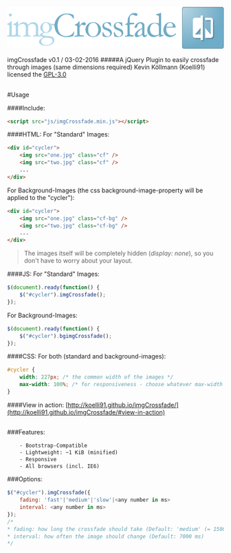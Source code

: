 ![ScreenShot](https://github.com/Koelli91/imgCrossfade/raw/master/tests/banner.png)

imgCrossfade v0.1 / 03-02-2016
#####A jQuery Plugin to easily crossfade through images (same dimensions required)
Kevin Köllmann (Koelli91)
licensed the [GPL-3.0](https://github.com/Koelli91/imgCrossfade/raw/master/LICENSE)
## 
#Usage

####Include:
```html
<script src="js/imgCrossfade.min.js"></script>
```

####HTML:
For "Standard" Images:
```html
<div id="cycler">
	<img src="one.jpg" class="cf" />
	<img src="two.jpg" class="cf" />
	...
</div>
```

For Background-Images (the css background-image-property will be applied to the "cycler"):
```html
<div id="cycler">
	<img src="one.jpg" class="cf-bg" />
	<img src="two.jpg" class="cf-bg" />
	...
</div>
```
> The images itself will be completely hidden (_display: none_), so you don't have to worry about your layout.

####JS:
For "Standard" Images:
```js
$(document).ready(function() {
	$("#cycler").imgCrossfade();
});
```
For Background-Images:
```js
$(document).ready(function() {
	$("#cycler").bgimgCrossfade();
});
```

####CSS:
For both (standard and background-images):
```css
#cycler {
	width: 227px; /* the common width of the images */
	max-width: 100%; /* for responsiveness - choose whatever max-width you'd like */
}
```

####View in action:
[http://koelli91.github.io/imgCrossfade/](http://koelli91.github.io/imgCrossfade/#view-in-action)
## 
###Features:
```
	- Bootstrap-Compatible
	- Lightweight: ~1 KiB (minified)
	- Responsive
	- All browsers (incl. IE6)
```
 
###Options:
```js
$("#cycler").imgCrossfade({
	fading: 'fast'|'medium'|'slow'|<any number in ms>
	interval: <any number in ms>
});
/*
* fading: how long the crossfade should take (Default: 'medium' (= 1500 ms))
* interval: how often the image should change (Default: 7000 ms)
*/
```
